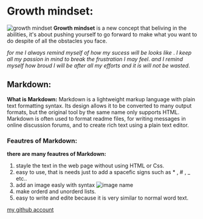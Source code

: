 # Growth mindset:
![growth mindset](https://sites.sandiego.edu/ieeblog/files/2016/05/2013_11_29-Growth-Mindset.png)
**Growth mindset** is a new concept that beliving in the abilities, it's about pushing yourself to go forward to make what you want to do despite of all the obstacles you face.

_for me I always remind myself of how my sucess will be looks like_ . _I keep all my passion in mind to break the frustration I may feel_. _and I remind myself how broud I will be after all my efforts and it is will not be wasted_.

## Markdown:
__What is Markdown:__
Markdown is a lightweight markup language with plain text formatting syntax. Its design allows it to be converted to many output formats, but the original tool by the same name only supports HTML. Markdown is often used to format readme files, for writing messages in online discussion forums, and to create rich text using a plain text editor.

### Feautres of Markdown:

**there are many feautres of Markdown:**
1. stayle the text in the web page without using HTML or Css.
2. easy to use, that is needs just to add a spacefic signs such as * , # , _ etc..
3. add an image easly with syntax ![image name]()
4. make orderd and unorderd lists. 
5. easy to write and edite because it is very similar to normal word text.


[my github account](https://github.com/Ammarhr)
